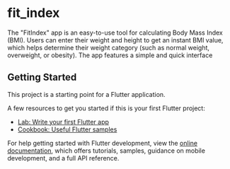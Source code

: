 # fit_index

The "FitIndex" app is an easy-to-use tool for calculating Body Mass Index (BMI). Users can enter their weight and height to get an instant BMI value, which helps determine their weight category (such as normal weight, overweight, or obesity). The app features a simple and quick interface


## Getting Started

This project is a starting point for a Flutter application.

A few resources to get you started if this is your first Flutter project:

- [Lab: Write your first Flutter app](https://docs.flutter.dev/get-started/codelab)
- [Cookbook: Useful Flutter samples](https://docs.flutter.dev/cookbook)

For help getting started with Flutter development, view the
[online documentation](https://docs.flutter.dev/), which offers tutorials,
samples, guidance on mobile development, and a full API reference.
